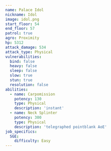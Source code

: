 ```yaml
---
name: Palace Idol
nickname: Idol
image: idol.png
start_floor: 54
end_floor: 57
patrol: true
agro: Proximity
hp: 5312
attack_damage: 534
attack_type: Physical
vulnerabilities:
  bind: false
  heavy: false
  sleep: false
  slow: true
  stun: true
  resolution: false
abilities:
  - name: Carpomission
    potency: 130
    type: Physical
    description: 'instant'
  - name: Neck Splinter
    potency: 300
    type: Physical
    description: 'telegraphed pointblank AoE'
job_specifics:
  SGE:
    difficulty: Easy
---
```

